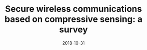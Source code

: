 ---
title: "Secure wireless communications based on compressive sensing: a survey"
authors:
- Yushu Zhang
- Yong Xiang
- Leo Zhang
- Yue Rong
- Song Guo

date: "2018-10-31"
doi: ""

# Publication type.
# 1 = Conference paper; 2 = Journal article;
# 3 = Preprint Paper; 4 = Report; 5 = Book; 6 = Book section;
# 7 = Thesis; 8 = Patent
publication_types: ["2"]

# Publication name and optional abbreviated publication name.
publication: "*IEEE Communications Surveys and Tutorials*"
publication_short: "IEEE CST"

url_pdf: https://ieeexplore.ieee.org/abstract/document/8516287
# url_code: ''
# url_dataset: ''
# url_poster: ''
# url_project: ''
# url_slides: ''
# url_video: ''

---
